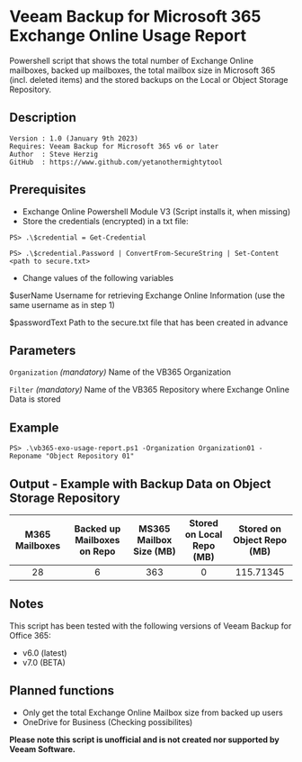 # Veeam Backup for Microsoft 365 Exchange Online Usage Report
Powershell script that shows the total number of Exchange Online mailboxes, backed up mailboxes, the total mailbox size in Microsoft 365 (incl. deleted items) and the stored backups on the Local or Object Storage Repository.

## Description
~~~~
Version : 1.0 (January 9th 2023)
Requires: Veeam Backup for Microsoft 365 v6 or later
Author  : Steve Herzig
GitHub  : https://www.github.com/yetanothermightytool
~~~~

## Prerequisites

- Exchange Online Powershell Module V3 (Script installs it, when missing)
- Store the credentials (encrypted) in a txt file:

`PS> .\$credential = Get-Credential`

`PS> .\$credential.Password | ConvertFrom-SecureString | Set-Content <path to secure.txt>`

- Change values of the following variables

$userName             Username for retrieving Exchange Online Information (use the same username as in step 1)

$passwordText         Path to the secure.txt file that has been created in advance


## Parameters
`Organization`
_(mandatory)_ Name of the VB365 Organization

`Filter`
_(mandatory)_ Name of the VB365 Repository where Exchange Online Data is stored
  
## Example

`PS> .\vb365-exo-usage-report.ps1 -Organization Organization01 -Reponame "Object Repository 01"`  

## Output - Example with Backup Data on Object Storage Repository

| M365 Mailboxes | Backed up Mailboxes on Repo | MS365 Mailbox Size (MB) | Stored on Local Repo (MB) | Stored on Object Repo (MB)
| :---:          | :---:                       | :---:                   | :---:                     | :---:
| 28             | 6                           | 363                     | 0                         | 115.71345


## Notes

This script has been tested with the following versions of Veeam Backup for Office 365:
  - v6.0 (latest)
  - v7.0 (BETA)

## Planned functions

- Only get the total Exchange Online Mailbox size from backed up users
- OneDrive for Business (Checking possibilites)

**Please note this script is unofficial and is not created nor supported by Veeam Software.**
